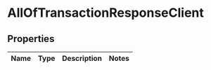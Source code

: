 # AllOfTransactionResponseClient

## Properties
Name | Type | Description | Notes
------------ | ------------- | ------------- | -------------
